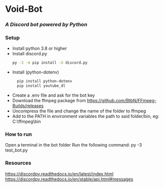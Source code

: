 # Void-Bot

### _A Discord bot powered by Python_

### Setup

- Install python 3.8 or higher
- Install discord.py
  ```sh
  py -3 -m pip install -U discord.py
  ```
- Install (python-dotenv)
  ```sh
    pip install python-dotenv
    pip install youtube_dl
  ```
- Create a .env file and ask for the bot key
- Download the ffmpeg package from https://github.com/BtbN/FFmpeg-Builds/releases
- Uncompress the file and change the name of the folder to ffmpeg
- Add to the PATH in environment variables the path to said folder/bin, eg:
  C:\ffmpeg\bin

### How to run

Open a terminal in the bot folder
Run the following command: py -3 test_bot.py

### Resources

https://discordpy.readthedocs.io/en/latest/index.html
https://discordpy.readthedocs.io/en/stable/api.html#messages
